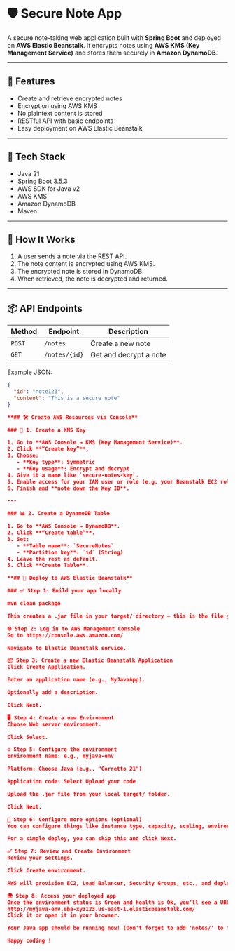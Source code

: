 # 🛡️ Secure Note App

A secure note-taking web application built with **Spring Boot** and deployed on **AWS Elastic Beanstalk**. It encrypts notes using **AWS KMS (Key Management Service)** and stores them securely in **Amazon DynamoDB**.

---

## 🔐 Features

- Create and retrieve encrypted notes
- Encryption using AWS KMS
- No plaintext content is stored
- RESTful API with basic endpoints
- Easy deployment on AWS Elastic Beanstalk

---

## 🧰 Tech Stack

- Java 21
- Spring Boot 3.5.3
- AWS SDK for Java v2
- AWS KMS
- Amazon DynamoDB
- Maven

---

## 🚀 How It Works

1. A user sends a note via the REST API.
2. The note content is encrypted using AWS KMS.
3. The encrypted note is stored in DynamoDB.
4. When retrieved, the note is decrypted and returned.

---

## 📦 API Endpoints

| Method | Endpoint     | Description             |
|--------|--------------|-------------------------|
| `POST` | `/notes`     | Create a new note       |
| `GET`  | `/notes/{id}`| Get and decrypt a note  |

Example JSON:
```json
{
  "id": "note123",
  "content": "This is a secure note"
}

**## 🛠️ Create AWS Resources via Console**

### 🔐 1. Create a KMS Key

1. Go to **AWS Console → KMS (Key Management Service)**.
2. Click **“Create key”**.
3. Choose:
   - **Key type**: Symmetric  
   - **Key usage**: Encrypt and decrypt
4. Give it a name like `secure-notes-key`.
5. Enable access for your IAM user or role (e.g. your Beanstalk EC2 role later).
6. Finish and **note down the Key ID**.

---

### 📊 2. Create a DynamoDB Table

1. Go to **AWS Console → DynamoDB**.
2. Click **“Create table”**.
3. Set:
   - **Table name**: `SecureNotes`  
   - **Partition key**: `id` (String)
4. Leave the rest as default.
5. Click **Create Table**.

**## 🚀 Deploy to AWS Elastic Beanstalk**

### ✅ Step 1: Build your app locally

mvn clean package

This creates a .jar file in your target/ directory — this is the file you will upload.

🌐 Step 2: Log in to AWS Management Console
Go to https://console.aws.amazon.com/

Navigate to Elastic Beanstalk service.

📦 Step 3: Create a new Elastic Beanstalk Application
Click Create Application.

Enter an application name (e.g., MyJavaApp).

Optionally add a description.

Click Next.

🖥️ Step 4: Create a new Environment
Choose Web server environment.

Click Select.

⚙️ Step 5: Configure the environment
Environment name: e.g., myjava-env

Platform: Choose Java (e.g., "Corretto 21")

Application code: Select Upload your code

Upload the .jar file from your local target/ folder.

Click Next.

🔧 Step 6: Configure more options (optional)
You can configure things like instance type, capacity, scaling, environment variables, database, etc.

For a simple deploy, you can skip this and click Next.

✅ Step 7: Review and Create Environment
Review your settings.

Click Create environment.

AWS will provision EC2, Load Balancer, Security Groups, etc., and deploy your app. This might take a few minutes.

🌍 Step 8: Access your deployed app
Once the environment status is Green and health is Ok, you’ll see a URL like:
http://myjava-env.eba-xyz123.us-east-1.elasticbeanstalk.com/
Click it or open it in your browser.

Your Java app should be running now! (Don't forget to add 'notes/' to the URL to avoid Not found Error)

Happy coding !
